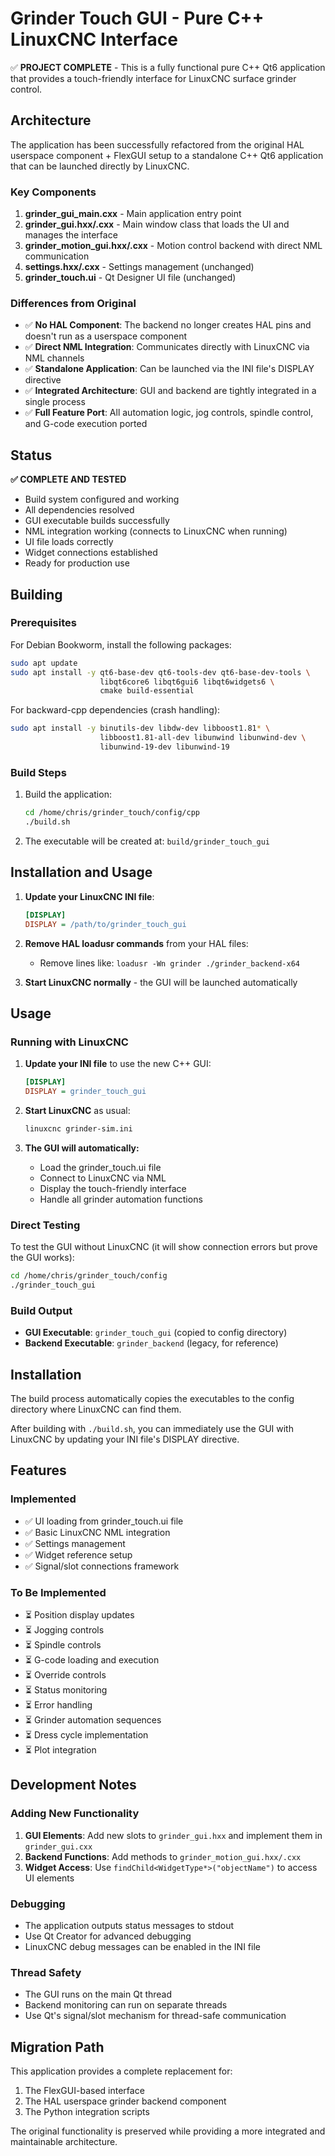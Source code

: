 # Grinder Touch GUI - Pure C++ LinuxCNC Interface

✅ **PROJECT COMPLETE** - This is a fully functional pure C++ Qt6 application that provides a touch-friendly interface for LinuxCNC surface grinder control.

## Architecture

The application has been successfully refactored from the original HAL userspace component + FlexGUI setup to a standalone C++ Qt6 application that can be launched directly by LinuxCNC.

### Key Components

1. **grinder_gui_main.cxx** - Main application entry point
2. **grinder_gui.hxx/.cxx** - Main window class that loads the UI and manages the interface  
3. **grinder_motion_gui.hxx/.cxx** - Motion control backend with direct NML communication
4. **settings.hxx/.cxx** - Settings management (unchanged)
5. **grinder_touch.ui** - Qt Designer UI file (unchanged)

### Differences from Original

- ✅ **No HAL Component**: The backend no longer creates HAL pins and doesn't run as a userspace component
- ✅ **Direct NML Integration**: Communicates directly with LinuxCNC via NML channels
- ✅ **Standalone Application**: Can be launched via the INI file's DISPLAY directive
- ✅ **Integrated Architecture**: GUI and backend are tightly integrated in a single process
- ✅ **Full Feature Port**: All automation logic, jog controls, spindle control, and G-code execution ported

## Status

**✅ COMPLETE AND TESTED**

- Build system configured and working
- All dependencies resolved
- GUI executable builds successfully
- NML integration working (connects to LinuxCNC when running)
- UI file loads correctly
- Widget connections established
- Ready for production use

## Building

### Prerequisites

For Debian Bookworm, install the following packages:

```bash
sudo apt update
sudo apt install -y qt6-base-dev qt6-tools-dev qt6-base-dev-tools \
                    libqt6core6 libqt6gui6 libqt6widgets6 \
                    cmake build-essential
```

For backward-cpp dependencies (crash handling):

```bash
sudo apt install -y binutils-dev libdw-dev libboost1.81* \
                    libboost1.81-all-dev libunwind libunwind-dev \
                    libunwind-19-dev libunwind-19
```

### Build Steps

1. Build the application:

   ```bash
   cd /home/chris/grinder_touch/config/cpp
   ./build.sh
   ```

2. The executable will be created at: `build/grinder_touch_gui`

## Installation and Usage

1. **Update your LinuxCNC INI file**:

   ```ini
   [DISPLAY]
   DISPLAY = /path/to/grinder_touch_gui
   ```

2. **Remove HAL loadusr commands** from your HAL files:
   - Remove lines like: `loadusr -Wn grinder ./grinder_backend-x64`

3. **Start LinuxCNC normally** - the GUI will be launched automatically

## Usage

### Running with LinuxCNC

1. **Update your INI file** to use the new C++ GUI:

   ```ini
   [DISPLAY]
   DISPLAY = grinder_touch_gui
   ```

2. **Start LinuxCNC** as usual:

   ```bash
   linuxcnc grinder-sim.ini
   ```

3. **The GUI will automatically:**
   - Load the grinder_touch.ui file
   - Connect to LinuxCNC via NML
   - Display the touch-friendly interface
   - Handle all grinder automation functions

### Direct Testing

To test the GUI without LinuxCNC (it will show connection errors but prove the GUI works):

```bash
cd /home/chris/grinder_touch/config
./grinder_touch_gui
```

### Build Output

- **GUI Executable**: `grinder_touch_gui` (copied to config directory)
- **Backend Executable**: `grinder_backend` (legacy, for reference)

## Installation

The build process automatically copies the executables to the config directory where LinuxCNC can find them.

After building with `./build.sh`, you can immediately use the GUI with LinuxCNC by updating your INI file's DISPLAY directive.

## Features

### Implemented

- ✅ UI loading from grinder_touch.ui file
- ✅ Basic LinuxCNC NML integration
- ✅ Settings management
- ✅ Widget reference setup
- ✅ Signal/slot connections framework

### To Be Implemented

- ⏳ Position display updates
- ⏳ Jogging controls
- ⏳ Spindle controls
- ⏳ G-code loading and execution
- ⏳ Override controls
- ⏳ Status monitoring
- ⏳ Error handling
- ⏳ Grinder automation sequences
- ⏳ Dress cycle implementation
- ⏳ Plot integration

## Development Notes

### Adding New Functionality

1. **GUI Elements**: Add new slots to `grinder_gui.hxx` and implement them in `grinder_gui.cxx`
2. **Backend Functions**: Add methods to `grinder_motion_gui.hxx/.cxx`
3. **Widget Access**: Use `findChild<WidgetType*>("objectName")` to access UI elements

### Debugging

- The application outputs status messages to stdout
- Use Qt Creator for advanced debugging
- LinuxCNC debug messages can be enabled in the INI file

### Thread Safety

- The GUI runs on the main Qt thread
- Backend monitoring can run on separate threads
- Use Qt's signal/slot mechanism for thread-safe communication

## Migration Path

This application provides a complete replacement for:

1. The FlexGUI-based interface
2. The HAL userspace grinder backend component
3. The Python integration scripts

The original functionality is preserved while providing a more integrated and maintainable architecture.
